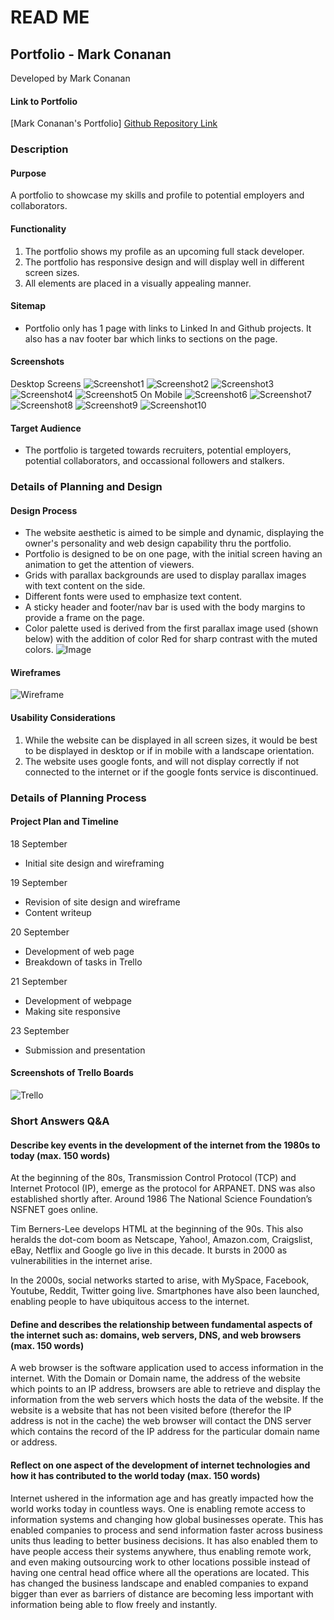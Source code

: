 # READ ME 

## Portfolio - Mark Conanan
Developed by Mark Conanan


#### Link to Portfolio
[Mark Conanan's Portfolio]
[Github Repository Link](https://github.com/markconanan/MarkConanan_A1-3)

### **Description**
#### **Purpose**
A portfolio to showcase my skills and profile to potential employers and collaborators.
#### **Functionality**
1. The portfolio shows my profile as an upcoming full stack developer.
2. The portfolio has responsive design and will display well in different screen sizes.
3. All elements are placed in a visually appealing manner.
#### **Sitemap**
* Portfolio only has 1 page with links to Linked In and Github projects. It also has a nav footer bar which links to sections on the page.
#### **Screenshots**
Desktop Screens
![Screenshot1 ](/docs/Screenshot1.png)
![Screenshot2 ](/docs/Screenshot2.png)
![Screenshot3 ](/docs/Screenshot3.png)
![Screenshot4 ](/docs/Screenshot4.png)
![Screenshot5 ](/docs/Screenshot5.png)
On Mobile
![Screenshot6 ](/docs/Screenshot6.png)
![Screenshot7 ](/docs/Screenshot7.png)
![Screenshot8 ](/docs/Screenshot8.png)
![Screenshot9 ](/docs/Screenshot9.png)
![Screenshot10 ](/docs/Screenshot10.png)

#### **Target Audience**
* The portfolio is targeted towards recruiters, potential employers, potential collaborators, and occassional followers and stalkers.
### **Details of Planning and Design**
#### **Design Process**
* The website aesthetic is aimed to be simple and dynamic, displaying the owner's personality and web design capability thru the portfolio.
* Portfolio is designed to be on one page, with the initial screen having an animation to get the attention of viewers.
* Grids with parallax backgrounds are used to display parallax images with text content on the side. 
* Different fonts were used to emphasize text content.
* A sticky header and footer/nav bar is used with the body margins to provide a frame on the page.
* Color palette used is derived from the first parallax image used (shown below) with the addition of color Red for sharp contrast with the muted colors.
![Image](/docs/image.jpg)
#### **Wireframes**
![Wireframe](/docs/wireframe.jpg)
#### **Usability Considerations**
1. While the website can be displayed in all screen sizes, it would be best to be displayed in desktop or if in mobile with a landscape orientation.
2. The website uses google fonts, and will not display correctly if not connected to the internet or if the google fonts service is discontinued.
### **Details of Planning Process**
#### **Project Plan and Timeline**
18 September
* Initial site design and wireframing

19 September
* Revision of site design and wireframe
* Content writeup

20 September
* Development of web page
* Breakdown of tasks in Trello

21 September
* Development of webpage
* Making site responsive

23 September
* Submission and presentation
#### **Screenshots of Trello Boards**
![Trello](/docs/trello.png)

### **Short Answers Q&A**
#### **Describe key events in the development of the internet from the 1980s to today (max. 150 words)**
At the beginning of the 80s, Transmission Control Protocol (TCP) and Internet Protocol (IP), emerge as the protocol for ARPANET. DNS was also established shortly after. Around 1986 The National Science Foundation’s NSFNET goes online.

Tim Berners-Lee develops HTML at the beginning of the 90s. This also heralds the dot-com boom as Netscape, Yahoo!, Amazon.com, Craigslist, eBay, Netflix and Google go live in this decade. It bursts in 2000 as vulnerabilities in the internet arise. 

In the 2000s, social networks started to arise, with MySpace, Facebook, Youtube, Reddit, Twitter going live. Smartphones have also been launched, enabling people to have ubiquitous access to the internet.

#### **Define and describes the relationship between fundamental aspects of the internet such as: domains, web servers, DNS, and web browsers (max. 150 words)**
A web browser is the software application used to access information in the internet. With the Domain or Domain name, the address of the website which points to an IP address, browsers are able to retrieve and display the information from the web servers which hosts the data of the website. If the website is a website that has not been visited before (therefor the IP address is not in the cache) the web browser will contact the DNS server which contains the record of the IP address for the particular domain name or address.

#### **Reflect on one aspect of the development of internet technologies and how it has contributed to the world today (max. 150 words)**
Internet ushered in the information age and has greatly impacted how the world works today in countless ways. One is enabling remote access to information systems and changing how global businesses operate. This has enabled companies to process and send information faster across business units thus leading to better business decisions. It has also enabled them to have people access their systems anywhere, thus enabling remote work, and even making outsourcing work to other locations possible instead of having one central head office where all the operations are located. This has changed the business landscape and enabled companies to expand bigger than ever as barriers of distance are becoming less important with information being able to flow freely and instantly.


